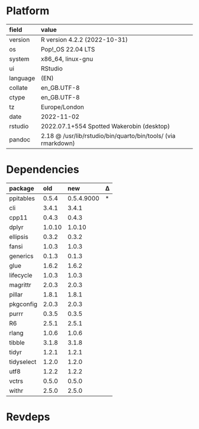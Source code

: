 # Platform

|field    |value                                                         |
|:--------|:-------------------------------------------------------------|
|version  |R version 4.2.2 (2022-10-31)                                  |
|os       |Pop!_OS 22.04 LTS                                             |
|system   |x86_64, linux-gnu                                             |
|ui       |RStudio                                                       |
|language |(EN)                                                          |
|collate  |en_GB.UTF-8                                                   |
|ctype    |en_GB.UTF-8                                                   |
|tz       |Europe/London                                                 |
|date     |2022-11-02                                                    |
|rstudio  |2022.07.1+554 Spotted Wakerobin (desktop)                     |
|pandoc   |2.18 @ /usr/lib/rstudio/bin/quarto/bin/tools/ (via rmarkdown) |

# Dependencies

|package    |old    |new        |Δ  |
|:----------|:------|:----------|:--|
|ppitables  |0.5.4  |0.5.4.9000 |*  |
|cli        |3.4.1  |3.4.1      |   |
|cpp11      |0.4.3  |0.4.3      |   |
|dplyr      |1.0.10 |1.0.10     |   |
|ellipsis   |0.3.2  |0.3.2      |   |
|fansi      |1.0.3  |1.0.3      |   |
|generics   |0.1.3  |0.1.3      |   |
|glue       |1.6.2  |1.6.2      |   |
|lifecycle  |1.0.3  |1.0.3      |   |
|magrittr   |2.0.3  |2.0.3      |   |
|pillar     |1.8.1  |1.8.1      |   |
|pkgconfig  |2.0.3  |2.0.3      |   |
|purrr      |0.3.5  |0.3.5      |   |
|R6         |2.5.1  |2.5.1      |   |
|rlang      |1.0.6  |1.0.6      |   |
|tibble     |3.1.8  |3.1.8      |   |
|tidyr      |1.2.1  |1.2.1      |   |
|tidyselect |1.2.0  |1.2.0      |   |
|utf8       |1.2.2  |1.2.2      |   |
|vctrs      |0.5.0  |0.5.0      |   |
|withr      |2.5.0  |2.5.0      |   |

# Revdeps


